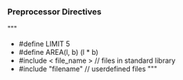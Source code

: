
### Preprocessor Directives </hr>
"""
  * #define LIMIT 5 
  * #define AREA(l, b) (l * b)
  * #include < file_name >  // files in standard library  
  * #include "filename"    // userdefined files
"""
